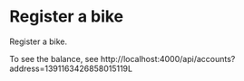 # Register a bike

Register a bike.

To see the balance, see http://localhost:4000/api/accounts?address=1391163426858015119L
